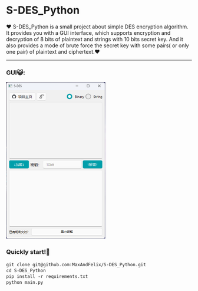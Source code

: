 # S-DES_Python

❤️ S-DES_Python is a small project about simple DES encryption algorithm. It provides you with a GUI interface, which supports encryption and decryption of 8 bits of plaintext and strings with 10 bits secret key. And it also provides a mode of brute force the secret key with some pairs( or only one pair) of plaintext and ciphertext.❤️

****

### GUI😺:

<img src="docs/assets/1.png" alt="Alt text" style="zoom:67%;" />



### Quickly start!🤖

```
git clone git@github.com:MaxAndFelix/S-DES_Python.git
cd S-DES_Python
pip install -r requirements.txt
python main.py
```

